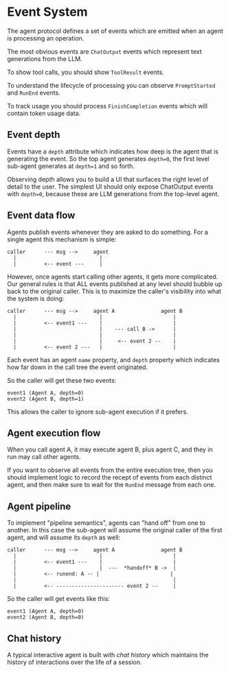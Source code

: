 # Event System

The agent protocol defines a set of events which are emitted when an agent is
processing an operation.

The most obvious events are `ChatOutput` events which represent text generations
from the LLM. 

To show tool calls, you should show `ToolResult` events.

To understand the lifecycle of processing you can observe `PromptStarted`
and `RunEnd` events. 

To track usage you should process `FinishCompletion` events which will contain
token usage data.

## Event depth

Events have a `depth` attribute which indicates how deep is the agent that is
generating the event. So the top agent generates `depth=0`, the first level 
sub-agent generates at `depth=1` and so forth. 

Observing depth allows you to build a UI that surfaces the right level of detail
to the user. The simplest UI should only expose ChatOutput events with `depth=0`,
because these are LLM generations from the top-level agent. 


## Event data flow

Agents publish events whenever they are asked to do something. For a single
agent this mechanism is simple:

    caller      --- msg -->     agent
      |                           |
      |         <-- event ---     |

However, once agents start calling other agents, it gets more complicated. Our general
rules is that ALL events published at any level should bubble up back to the original
caller. This is to maximize the caller's visibility into what the system is doing:

    caller      --- msg -->     agent A               agent B
      |                           |                       |
      |         <-- event1 ---    |                       |
      |                           |    --- call B ->      |
      |                           |                       |
      |                           |     <-- event 2 --    |
      |         <-- event 2 ---   |                       |

Each event has an agent `name` property, and `depth` property which indicates how far down 
in the call tree the event originated.

So the caller will get these two events:

    event1 (Agent A, depth=0)
    event2 (Agent B, depth=1)

This allows the caller to ignore sub-agent execution if it prefers.

## Agent execution flow

When you call agent A, it may execute agent B, plus agent C, and they in run
may call other agents.

If you want to observe all events from the entire execution tree, then you should
implement logic to record the recept of events from each distinct agent, and then
make sure to wait for the `RunEnd` message from each one. 

## Agent pipeline

To implement "pipeline semantics", agents can "hand off" from one to another. In this
case the sub-agent will assume the original caller of the first agent, and will assume
its `depth` as well:

    caller      --- msg -->     agent A               agent B
      |                           |                       |
      |         <-- event1 ---    |                       |
      |                           |  ---  *handoff* B ->  |
      |         <-- runend: A -- |                       |                
      |                                                   |
      |         <-- ---------------------- event 2 --     |

So the caller will get events like this:

    event1 (Agent A, depth=0)
    event2 (Agent B, depth=0)

## Chat history

A typical interactive agent is built with _chat history_ which maintains the history
of interactions over the life of a session.